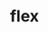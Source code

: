 ---
title: flex
description: A few character cards, for a head start of a story
category: Packages
price: 189
images: 
    - /assets/img/available/flex1.jpg
    - /assets/img/available/flex2.jpg
    - /assets/img/available/flex3.jpg
    - /assets/img/available/flex4.jpg
    - /assets/img/available/flex5.jpg

    
---